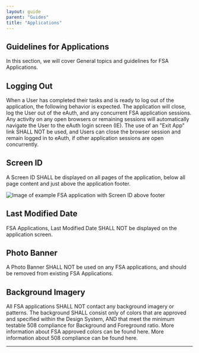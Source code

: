 ```yaml
---
layout: guide
parent: "Guides"
title: "Applications"
---
```


## Guidelines for Applications

In this section, we will cover General topics and guidelines for FSA Applications.

## Logging Out

When a User has completed their tasks and is ready to log out of the application, the following behavior is expected. The application will close, log the User out of the eAuth, and any concurrent FSA application sessions. Any activity on any open browsers or remaining sessions will automatically navigate the User to the eAuth login screen (IE). The use of an "Exit App" link SHALL NOT be used, and Users can close the browser session and remain logged in to eAuth, if other application sessions are open concurrently.

 
## Screen ID

A Screen ID SHALL be displayed on all pages of the application, below all page content and just above the application footer. 

<img src="{{ site.baseurl }}img/subcategories/applications/screen-id.jpg" alt="Image of example FSA application with Screen ID above footer">

## Last Modified Date

FSA Applications, Last Modified Date SHALL NOT be displayed on the application screen. 


## Photo Banner

A Photo Banner SHALL NOT be used on any FSA applications, and should be removed from existing FSA Applications.


## Background Imagery

All FSA applications SHALL NOT contact any background imagery or patterns. The background SHALL consist only of colors that are approved and specified within the Design System, AND that meet the minimum testable 508 compliance for Background and Foreground ratio. More information about FSA approved colors can be found here. More information about 508 compliance can be found here.


----


